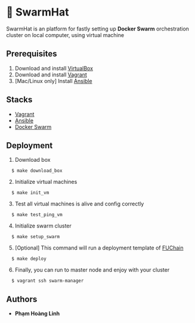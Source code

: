# 🎩 SwarmHat

SwarmHat is an platform for fastly setting up **Docker Swarm** orchestration cluster on local computer, using virtual machine

## Prerequisites

  1. Download and install [VirtualBox](https://www.virtualbox.org/wiki/Downloads)
  2. Download and install [Vagrant](http://www.vagrantup.com/downloads.html)
  3. [Mac/Linux only] Install [Ansible](http://docs.ansible.com/intro_installation.html)

## Stacks

  - [Vagrant](https://www.vagrantup.com/)
  - [Ansible](https://www.ansible.com/)
  - [Docker Swarm](https://docs.docker.com/engine/swarm/)

## Deployment

  1. Download box
  ```
    $ make download_box
  ```

  2. Initialize virtual machines
  ```
    $ make init_vm
  ```

  3. Test all virtual machines is alive and config correctly
  ```
    $ make test_ping_vm
  ```

  4. Initialize swarm cluster
  ```
    $ make setup_swarm
  ```

  5. [Optional] This command will run a deployment template of [FUChain](https://github.com/fuchain/librarian-module)
  ```
    $ make deploy
  ```

  6. Finally, you can run to master node and enjoy with your cluster

  ```
    $ vagrant ssh swarm-manager
  ```


## Authors

* **Phạm Hoàng Linh**
